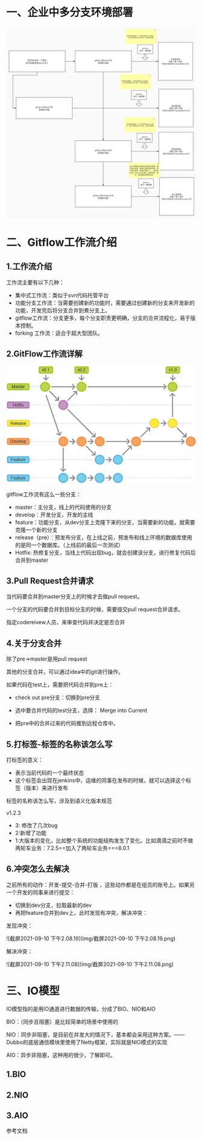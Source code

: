 # 一、企业中多分支环境部署

![多分支服务器部署](img/多分支服务器部署.jpg)



# 二、Gitflow工作流介绍

## 1.工作流介绍

工作流主要有以下几种：

- 集中式工作流：类似于svn代码托管平台
- 功能分支工作流：当需要创建新的功能时，需要通过创建新的分支来开发新的功能，开发完后将分支合并到煮分支上。
- gitflow工作流：分支更多，每个分支职责更明确，分支的合并流程化，易于版本控制。
- forking 工作流：适合于超大型团队。



## 2.GitFlow工作流详解

![image-20210910095543878](img/image-20210910095543878.png)

gitflow工作流有这么一些分支：

- master：主分支，线上的代码使用的分支
- develop：开发分支，开发的主线
- feature：功能分支，从dev分支上克隆下来的分支，当需要新的功能，就需要克隆一个新的分支
- release（pre）：预发布分支，在上线之前，预发布和线上环境的数据库使用的是同一个数据库。（上线前的最后一次测试）
- Hotfix: 热修复分支，当线上代码出现bug，就会创建该分支，进行修复代码后合并到master



## 3.Pull Request合并请求

当代码要合并到master分支上的时候才去做pull request。

一个分支的代码要合并到目标分支的时候，需要提交pull request合并请求。

指定codereivew人员，来审查代码并决定是否合并



## 4.关于分支合并

除了pre->master是用pull request

其他的分支合并，可以通过idea中的git进行操作。

如果代码在test上，需要把代码合并到pre上：

- check out pre分支：切换到pre分支
- 选中要合并代码的test分支，选择： Merge into Current

- 把pre中的合并过来的代码推到远程仓库中。



## 5.打标签-标签的名称该怎么写

打标签的意义：

- 表示当前代码的一个最终状态
- 这个标签会出现在jenkins中，运维的同事在发布的时候，就可以选择这个标签（版本）来进行发布

标签的名称该怎么写，涉及到语义化版本规范

v1.2.3

- 3: 修改了几次bug
- 2:新增了功能
- 1:大版本的变化，比如整个系统的功能结构发生了变化。比如滴滴之前时不做两轮车业务：7.2.5==加入了两轮车业务===8.0.1



## 6.冲突怎么去解决

之前所有的动作：开发-提交-合并-打版 ，这些动作都是在组员的账号上。如果另一个开发的同事来进行提交：

- 切换到dev分支，拉取最新的dev
- 再把feature合并到dev上，此时发现有冲突，解决冲突：

发现冲突：

![截屏2021-09-10 下午2.08.19](img/截屏2021-09-10 下午2.08.19.png)

解决冲突：

![截屏2021-09-10 下午2.11.08](img/截屏2021-09-10 下午2.11.08.png)



# 三、IO模型

IO模型指的是用IO通道进行数据的传输，分成了BIO、NIO和AIO

BIO：（同步且阻塞）是比较简单的场景中使用的

NIO：同步非阻塞，是目前在并发大的情况下，基本都会采用这种方案。——Dubbo的底层通信模块里使用了Netty框架，实际就是NIO模式的实现

AIO：异步非阻塞，这种用的很少，了解即可。

## 1.BIO

## 2.NIO

## 3.AIO

参考文档